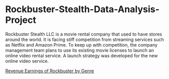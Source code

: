 # Rockbuster-Stealth-Data-Analysis-Project
Rockbuster Stealth LLC is a movie rental company that used to have stores around the world. It is facing stiff competition from streaming services such as Netflix and Amazon Prime. To keep up with competition, the company management team plans to use its existing movie licenses to launch an online video rental service. A launch strategy was developed for the new online video service. 

[Revenue Earnings of Rockbuster by Genre](https://public.tableau.com/app/profile/matthew3308/viz/ComparingRevenuesofDifferentMovieGenres/Sheet1)
